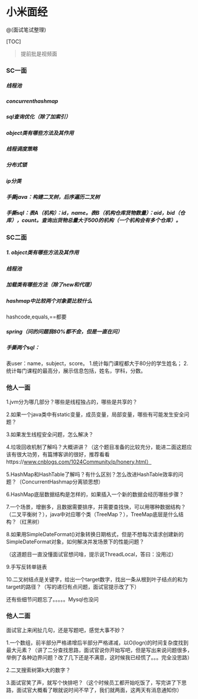 # 小米面经

@(面试笔试整理)

[TOC]

> 提前批是视频面

### SC一面

##### 线程池
##### concurrenthashmap
##### sql查询优化（除了加索引）
##### object类有哪些方法及其作用
##### 线程调度策略
##### 分布式锁
##### ip分类
##### 手撕java：构建二叉树，后序遍历二叉树
##### 手撕sql：表A（机构）：id，name。表B（机构仓库货物数量）：aid，bid（仓库），count。查询出货物总量大于500的机构（一个机构会有多个仓库）。

### SC二面
##### 1. object类有哪些方法及其作用

##### 线程池

##### 加载类有哪些方法（除了new和代理）
##### hashmap中比较两个对象要比较什么
hashcode,equals,==都要
##### spring（问的问题我80%都不会，但是一直在问）

##### 手撕两个sql：
表user：name，subject，score。
1.统计每门课程都大于80分的学生姓名；
2.统计每门课程的最高分，展示信息包括，姓名，学科，分数。

### 他人一面

1.jvm分为哪几部分？哪些是线程独占的，哪些是共享的？

2.如果一个java类中有static变量，成员变量，局部变量，哪些有可能发生安全问题？

3.如果发生线程安全问题，怎么解决？

4.垃圾回收机制了解吗？大概讲讲？（这个题目准备的比较充分，能进二面这题应该有很大功劳，有篇博客讲的很好，推荐看看https://www.cnblogs.com/1024Community/p/honery.html）

5.HashMap和HashTable了解吗？有什么区别？怎么改进HashTable效率的问题？（ConcurrentHashmap分离锁思想）

6.HashMap底层数据结构是怎样的，如果插入一个新的数据会经历哪些步骤？

7.一个场景，增删多，且数据需要排序，并需要查找快，可以用哪种数据结构？（二叉平衡树？），java中对应哪个类（TreeMap？），TreeMap底层是什么结构？（红黑树）

8.如果用SimpleDateFormat()对象转换日期格式，但是不想每次请求创建新的SimpleDateFormat对象，如何解决并发场景下的性能问题？

（这道题目一直没懂面试官想问啥，提示说ThreadLocal，答曰：没用过）

9.手写反转单链表

10.二叉树结点是关键字，给出一个target数字，找出一条从根到叶子结点的和为target的路径？（写的递归有点问题，面试官提示改了下）

还有些细节问题忘了。。。。。Mysql也没问

### 他人二面

面试官上来闲扯几句，还是写题吧，感觉大事不妙？

1.一个数组，前半部分严格递增后半部分严格递减，以O(logn)的时间复杂度找到最大元素？（讲了二分查找思路，面试官说你开始写吧，但是写出来说问题很多，举例了各种边界问题？改了几下还是不满意，这时候我已经慌了。。。完全没思路）

2.二叉搜索树第k大的数字？

3.面试官笑了声，就写个快排吧？（这个时候员工都开始吃饭了，写完讲了下思路，面试官大概看了眼就说时间不早了，我们就两面，这两天有消息通知你）


